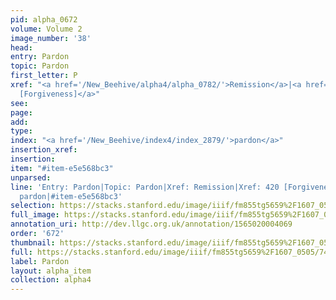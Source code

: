 ```yaml
---
pid: alpha_0672
volume: Volume 2
image_number: '38'
head: 
entry: Pardon
topic: Pardon
first_letter: P
xref: "<a href='/New_Beehive/alpha4/alpha_0782/'>Remission</a>|<a href='/New_Beehive/toc/toc2_108/'>420
  [Forgiveness]</a>"
see: 
page: 
add: 
type: 
index: "<a href='/New_Beehive/index4/index_2879/'>pardon</a>"
insertion_xref: 
insertion: 
item: "#item-e5e568bc3"
unparsed: 
line: 'Entry: Pardon|Topic: Pardon|Xref: Remission|Xref: 420 [Forgiveness]|Index:
  pardon|#item-e5e568bc3'
selection: https://stacks.stanford.edu/image/iiif/fm855tg5659%2F1607_0505/740,3177,3042,479/full/0/default.jpg
full_image: https://stacks.stanford.edu/image/iiif/fm855tg5659%2F1607_0505/full/full/0/default.jpg
annotation_uri: http://dev.llgc.org.uk/annotation/1565020004069
order: '672'
thumbnail: https://stacks.stanford.edu/image/iiif/fm855tg5659%2F1607_0505/740,3177,600,180/250,/0/default.jpg
full: https://stacks.stanford.edu/image/iiif/fm855tg5659%2F1607_0505/740,3177,3042,479/full/0/default.jpg
label: Pardon
layout: alpha_item
collection: alpha4
---
```

